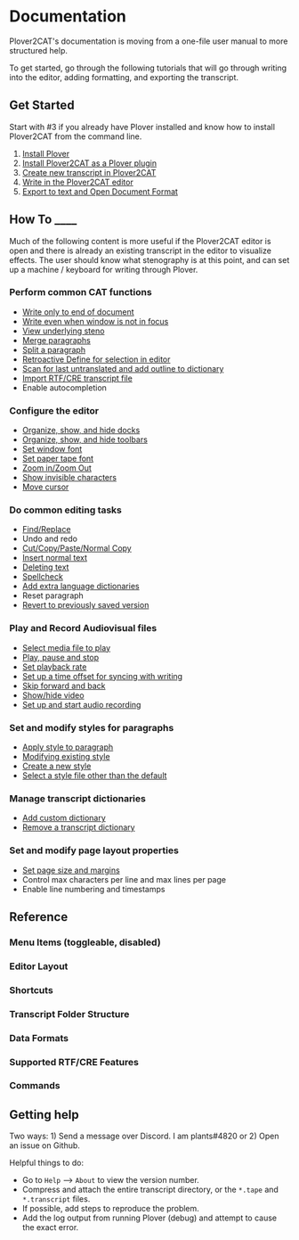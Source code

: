 # Documentation

Plover2CAT's documentation is moving from a one-file user manual to more structured help.

To get started, go through the following tutorials that will go through writing into the editor, adding formatting, and exporting the transcript.

## Get Started

Start with #3 if you already have Plover installed and know how to install Plover2CAT from the command line.

1. [Install Plover](tutorials/install-plover.md)
2. [Install Plover2CAT as a Plover plugin](tutorials/install-plover2cat.md)
3. [Create new transcript in Plover2CAT](tutorials/create-transcript.md)
4. [Write in the Plover2CAT editor](tutorials/writing-editor.md)
5. [Export to text and Open Document Format](tutorials/export-file.md)

## How To ____

Much of the following content is more useful if the Plover2CAT editor is open and there is already an existing transcript in the editor to visualize effects. The user should know what stenography is at this point, and can set up a machine / keyboard for writing through Plover.

### Perform common CAT functions

- [Write only to end of document](howto/lockcursor.md)
- [Write even when window is not in focus](howto/captureoutput.md)
- [View underlying steno](howto/revealsteno.md)
- [Merge paragraphs](howto/mergepar.md)
- [Split a paragraph](howto/splitpar.md)
- [Retroactive Define for selection in editor](howto/retrodefine.md)
- [Scan for last untranslated and add outline to dictionary](nowto/definelast.md)
- [Import RTF/CRE transcript file](howto/importrtf.md)
- Enable autocompletion

### Configure the editor

- [Organize, show, and hide docks](howto/dockmanagement.md)
- [Organize, show, and hide toolbars](howto/toolbarmanagement.md)
- [Set window font](howto/windowfont.md)
- [Set paper tape font](howto/papertapefont.md)
- [Zoom in/Zoom Out](howto/zoom.md)
- [Show invisible characters](howto/showall.md)
- [Move cursor](howto/cursormove.md)

### Do common editing tasks

- [Find/Replace](howto/findreplace.md)
- Undo and redo
- [Cut/Copy/Paste/Normal Copy](howto/copypaste.md)
- [Insert normal text](howto/insertnorm.md)
- [Deleting text](howto/deletetext.md)
- [Spellcheck](howto/spellcheck.md)
- [Add extra language dictionaries](howto/addspelldict.md)
- Reset paragraph
- [Revert to previously saved version](howto/revert.md)

### Play and Record Audiovisual files

- [Select media file to play](howto/selectmedia.md)
- [Play, pause and stop](howto/playpause.md)
- [Set playback rate](howto/playbackrate.md)
- [Set up a time offset for syncing with writing](howto/audiosync.md)
- [Skip forward and back](howto/audioseeking.md)
- [Show/hide video](howto/videotoggle.md)
- [Set up and start audio recording](howto/audiorecording.md)

### Set and modify styles for paragraphs

- [Apply style to paragraph](howto/applystyle.md)
- [Modifying existing style](howto/modstyle.md)
- [Create a new style](howto/newstyle.md)
- [Select a style file other than the default](howto/selectstylefile.md)

### Manage transcript dictionaries

- [Add custom dictionary](howto/adddict.md)
- [Remove a transcript dictionary](howto/removedict.md)

### Set and modify page layout properties

- [Set page size and margins](howto/pagesetup.md)
- Control max characters per line and max lines per page
- Enable line numbering and timestamps

## Reference

### Menu Items (toggleable, disabled)

### Editor Layout

### Shortcuts

### Transcript Folder Structure

### Data Formats

### Supported RTF/CRE Features

### Commands


## Getting help

Two ways: 1) Send a message over Discord. I am plants#4820 or 2) Open an issue on Github.

Helpful things to do: 
- Go to `Help` --> `About` to view the version number.
- Compress and attach the entire transcript directory, or the `*.tape` and `*.transcript` files. 
- If possible, add steps to reproduce the problem. 
- Add the log output from running Plover (debug) and attempt to cause the exact error.

